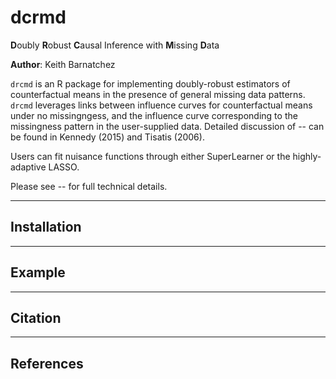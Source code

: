 # dcrmd

**D**oubly **R**obust **C**ausal Inference with **M**issing **D**ata

**Author**: Keith Barnatchez

`drcmd` is an R package for implementing doubly-robust estimators of counterfactual means in the presence of general missing data patterns. `drcmd` leverages links between influence curves for counterfactual means under no missingngess, and the influence curve corresponding to the missingness pattern in the user-supplied data. Detailed discussion of -- can be found in Kennedy (2015) and Tisatis (2006).

Users can fit nuisance functions through either SuperLearner or the highly-adaptive LASSO. 

 Please see -- for full technical details.

------------------------------------------------------------------------
## Installation



------------------------------------------------------------------------
## Example

------------------------------------------------------------------------
## Citation

------------------------------------------------------------------------



## References